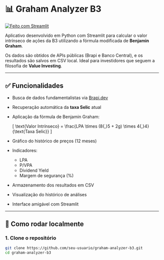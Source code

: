 # 📊 Graham Analyzer B3

[![Feito com Streamlit](https://img.shields.io/badge/feito%20com-Streamlit-ff4b4b?style=flat&logo=streamlit&logoColor=white)](https://streamlit.io)

Aplicativo desenvolvido em Python com Streamlit para calcular o valor intrínseco de ações da B3 utilizando a fórmula modificada de **Benjamin Graham**.

Os dados são obtidos de APIs públicas (Brapi e Banco Central), e os resultados são salvos em CSV local. Ideal para investidores que seguem a filosofia de **Value Investing**.

---

## ✅ Funcionalidades

- Busca de dados fundamentalistas via [Brapi.dev](https://brapi.dev/)
- Recuperação automática da **taxa Selic** atual
- Aplicação da fórmula de Benjamin Graham:

  \[
  \text{Valor Intrínseco} = \frac{LPA \times (8{,}5 + 2g) \times 4{,}4}{\text{Taxa Selic}}
  \]

- Gráfico do histórico de preços (12 meses)
- Indicadores:
  - LPA
  - P/VPA
  - Dividend Yield
  - Margem de segurança (%)
- Armazenamento dos resultados em CSV
- Visualização do histórico de análises
- Interface amigável com Streamlit

---

## 🚀 Como rodar localmente

### 1. Clone o repositório

```bash
git clone https://github.com/seu-usuario/graham-analyzer-b3.git
cd graham-analyzer-b3
```
